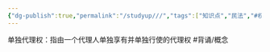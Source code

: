 ```yaml
---
{"dg-publish":true,"permalink":"/studyup///","tags":["知识点","民法","#权利","#民法权利"]}
---
```


单独代理权：指由一个代理人单独享有并单独行使的代理权 #背诵/概念 